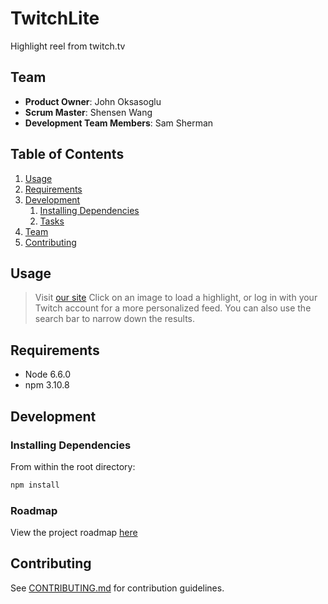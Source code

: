 # TwitchLite
Highlight reel from twitch.tv

## Team

  - __Product Owner__: John Oksasoglu
  - __Scrum Master__: Shensen Wang
  - __Development Team Members__: Sam Sherman

## Table of Contents

1. [Usage](#Usage)
1. [Requirements](#requirements)
1. [Development](#development)
    1. [Installing Dependencies](#installing-dependencies)
    1. [Tasks](#tasks)
1. [Team](#team)
1. [Contributing](#contributing)

## Usage

> Visit [our site](twitchlite.herokuapp.com)
> Click on an image to load a highlight, or log in with your Twitch account for a more personalized feed.
> You can also use the search bar to narrow down the results.

## Requirements

- Node 6.6.0
- npm 3.10.8

## Development

### Installing Dependencies

From within the root directory:

```sh
npm install
```

### Roadmap

View the project roadmap [here](LINK_TO_PROJECT_ISSUES)


## Contributing

See [CONTRIBUTING.md](CONTRIBUTING.md) for contribution guidelines.